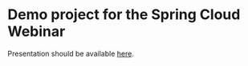 # Demo project for the Spring Cloud Webinar

Presentation should be available [here](https://vikhani.github.io/spring-cloud-webinar/).
